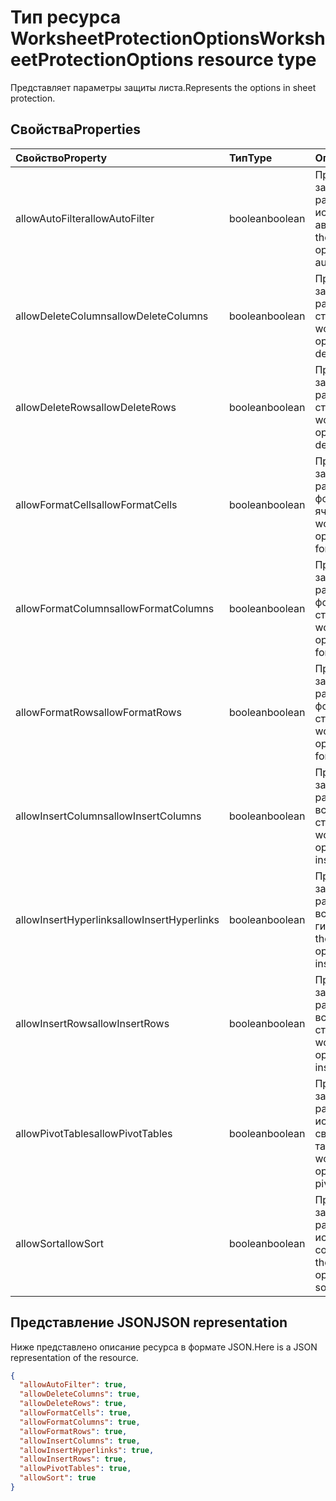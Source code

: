 # <a name="worksheetprotectionoptions-resource-type"></a><span data-ttu-id="78711-101">Тип ресурса WorksheetProtectionOptions</span><span class="sxs-lookup"><span data-stu-id="78711-101">WorksheetProtectionOptions resource type</span></span>

<span data-ttu-id="78711-102">Представляет параметры защиты листа.</span><span class="sxs-lookup"><span data-stu-id="78711-102">Represents the options in sheet protection.</span></span>

## <a name="properties"></a><span data-ttu-id="78711-103">Свойства</span><span class="sxs-lookup"><span data-stu-id="78711-103">Properties</span></span>
| <span data-ttu-id="78711-104">Свойство</span><span class="sxs-lookup"><span data-stu-id="78711-104">Property</span></span>     | <span data-ttu-id="78711-105">Тип</span><span class="sxs-lookup"><span data-stu-id="78711-105">Type</span></span>   |<span data-ttu-id="78711-106">Описание</span><span class="sxs-lookup"><span data-stu-id="78711-106">Description</span></span>|
|:---------------|:--------|:----------|
|<span data-ttu-id="78711-107">allowAutoFilter</span><span class="sxs-lookup"><span data-stu-id="78711-107">allowAutoFilter</span></span>|<span data-ttu-id="78711-108">boolean</span><span class="sxs-lookup"><span data-stu-id="78711-108">boolean</span></span>|<span data-ttu-id="78711-109">Представляет параметр защиты листа, разрешающий использовать функцию автофильтра.</span><span class="sxs-lookup"><span data-stu-id="78711-109">Represents the worksheet protection option of allowing using auto filter feature.</span></span>|
|<span data-ttu-id="78711-110">allowDeleteColumns</span><span class="sxs-lookup"><span data-stu-id="78711-110">allowDeleteColumns</span></span>|<span data-ttu-id="78711-111">boolean</span><span class="sxs-lookup"><span data-stu-id="78711-111">boolean</span></span>|<span data-ttu-id="78711-112">Представляет параметр защиты листа, разрешающий удалять столбцы.</span><span class="sxs-lookup"><span data-stu-id="78711-112">Represents the worksheet protection option of allowing deleting columns.</span></span>|
|<span data-ttu-id="78711-113">allowDeleteRows</span><span class="sxs-lookup"><span data-stu-id="78711-113">allowDeleteRows</span></span>|<span data-ttu-id="78711-114">boolean</span><span class="sxs-lookup"><span data-stu-id="78711-114">boolean</span></span>|<span data-ttu-id="78711-115">Представляет параметр защиты листа, разрешающий удалять строки.</span><span class="sxs-lookup"><span data-stu-id="78711-115">Represents the worksheet protection option of allowing deleting rows.</span></span>|
|<span data-ttu-id="78711-116">allowFormatCells</span><span class="sxs-lookup"><span data-stu-id="78711-116">allowFormatCells</span></span>|<span data-ttu-id="78711-117">boolean</span><span class="sxs-lookup"><span data-stu-id="78711-117">boolean</span></span>|<span data-ttu-id="78711-118">Представляет параметр защиты листа, разрешающий форматировать ячейки.</span><span class="sxs-lookup"><span data-stu-id="78711-118">Represents the worksheet protection option of allowing formatting cells.</span></span>|
|<span data-ttu-id="78711-119">allowFormatColumns</span><span class="sxs-lookup"><span data-stu-id="78711-119">allowFormatColumns</span></span>|<span data-ttu-id="78711-120">boolean</span><span class="sxs-lookup"><span data-stu-id="78711-120">boolean</span></span>|<span data-ttu-id="78711-121">Представляет параметр защиты листа, разрешающий форматировать столбцы.</span><span class="sxs-lookup"><span data-stu-id="78711-121">Represents the worksheet protection option of allowing formatting columns.</span></span>|
|<span data-ttu-id="78711-122">allowFormatRows</span><span class="sxs-lookup"><span data-stu-id="78711-122">allowFormatRows</span></span>|<span data-ttu-id="78711-123">boolean</span><span class="sxs-lookup"><span data-stu-id="78711-123">boolean</span></span>|<span data-ttu-id="78711-124">Представляет параметр защиты листа, разрешающий форматировать строки.</span><span class="sxs-lookup"><span data-stu-id="78711-124">Represents the worksheet protection option of allowing formatting rows.</span></span>|
|<span data-ttu-id="78711-125">allowInsertColumns</span><span class="sxs-lookup"><span data-stu-id="78711-125">allowInsertColumns</span></span>|<span data-ttu-id="78711-126">boolean</span><span class="sxs-lookup"><span data-stu-id="78711-126">boolean</span></span>|<span data-ttu-id="78711-127">Представляет параметр защиты листа, разрешающий вставлять столбцы.</span><span class="sxs-lookup"><span data-stu-id="78711-127">Represents the worksheet protection option of allowing inserting columns.</span></span>|
|<span data-ttu-id="78711-128">allowInsertHyperlinks</span><span class="sxs-lookup"><span data-stu-id="78711-128">allowInsertHyperlinks</span></span>|<span data-ttu-id="78711-129">boolean</span><span class="sxs-lookup"><span data-stu-id="78711-129">boolean</span></span>|<span data-ttu-id="78711-130">Представляет параметр защиты листа, разрешающий вставлять гиперссылки.</span><span class="sxs-lookup"><span data-stu-id="78711-130">Represents the worksheet protection option of allowing inserting hyperlinks.</span></span>|
|<span data-ttu-id="78711-131">allowInsertRows</span><span class="sxs-lookup"><span data-stu-id="78711-131">allowInsertRows</span></span>|<span data-ttu-id="78711-132">boolean</span><span class="sxs-lookup"><span data-stu-id="78711-132">boolean</span></span>|<span data-ttu-id="78711-133">Представляет параметр защиты листа, разрешающий вставлять строки.</span><span class="sxs-lookup"><span data-stu-id="78711-133">Represents the worksheet protection option of allowing inserting rows.</span></span>|
|<span data-ttu-id="78711-134">allowPivotTables</span><span class="sxs-lookup"><span data-stu-id="78711-134">allowPivotTables</span></span>|<span data-ttu-id="78711-135">boolean</span><span class="sxs-lookup"><span data-stu-id="78711-135">boolean</span></span>|<span data-ttu-id="78711-136">Представляет параметр защиты листа, разрешающий использовать функцию сводных таблиц.</span><span class="sxs-lookup"><span data-stu-id="78711-136">Represents the worksheet protection option of allowing using pivot table feature.</span></span>|
|<span data-ttu-id="78711-137">allowSort</span><span class="sxs-lookup"><span data-stu-id="78711-137">allowSort</span></span>|<span data-ttu-id="78711-138">boolean</span><span class="sxs-lookup"><span data-stu-id="78711-138">boolean</span></span>|<span data-ttu-id="78711-139">Представляет параметр защиты листа, разрешающий использовать функцию сортировки.</span><span class="sxs-lookup"><span data-stu-id="78711-139">Represents the worksheet protection option of allowing using sort feature.</span></span>|

## <a name="json-representation"></a><span data-ttu-id="78711-140">Представление JSON</span><span class="sxs-lookup"><span data-stu-id="78711-140">JSON representation</span></span>

<span data-ttu-id="78711-141">Ниже представлено описание ресурса в формате JSON.</span><span class="sxs-lookup"><span data-stu-id="78711-141">Here is a JSON representation of the resource.</span></span>

<!-- {
  "blockType": "resource",
  "optionalProperties": [

  ],
  "@odata.type": "microsoft.graph.worksheetProtectionOptions"
}-->

```json
{
  "allowAutoFilter": true,
  "allowDeleteColumns": true,
  "allowDeleteRows": true,
  "allowFormatCells": true,
  "allowFormatColumns": true,
  "allowFormatRows": true,
  "allowInsertColumns": true,
  "allowInsertHyperlinks": true,
  "allowInsertRows": true,
  "allowPivotTables": true,
  "allowSort": true
}

```

<!-- uuid: 8fcb5dbc-d5aa-4681-8e31-b001d5168d79
2015-10-25 14:57:30 UTC -->
<!-- {
  "type": "#page.annotation",
  "description": "WorksheetProtectionOptions resource",
  "keywords": "",
  "section": "documentation",
  "tocPath": ""
}-->